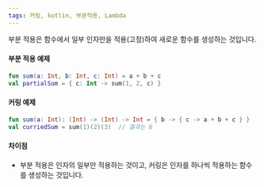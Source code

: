 ```yaml
---
tags: 커링, kotlin, 부분적용, Lambda
---
```

부분 적용은 함수에서 일부 인자만을 적용(고정)하여 새로운 함수를 생성하는 것입니다.

#### 부분 적용 예제
```kotlin
fun sum(a: Int, b: Int, c: Int) = a + b + c 
val partialSum = { c: Int -> sum(1, 2, c) }
```

#### 커링 예제
```kotlin
fun sum(a: Int): (Int) -> (Int) -> Int = { b -> { c -> a + b + c } }
val curriedSum = sum(1)(2)(3)  // 결과는 6
```

#### 차이점
- 부분 적용은 인자의 일부만 적용하는 것이고, 커링은 인자를 하나씩 적용하는 함수를 생성하는 것입니다.